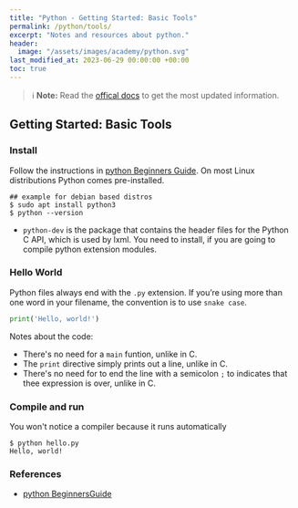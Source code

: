 ```yaml
---
title: "Python - Getting Started: Basic Tools"
permalink: /python/tools/
excerpt: "Notes and resources about python."
header:
  image: "/assets/images/academy/python.svg"
last_modified_at: 2023-06-29 00:00:00 +00:00
toc: true
---
```


> :information_source: **Note:** Read the [offical docs](https://docs.python.org/3/) to get the most updated information.

## Getting Started: Basic Tools

### Install

Follow the instructions in [python Beginners Guide](https://wiki.python.org/moin/BeginnersGuide/Download).
On most Linux distributions Python comes pre-installed.

```console
## example for debian based distros
$ sudo apt install python3
$ python --version
```

* `python-dev` is the package that contains the header files for the Python C API, which is used by lxml. You need to install, if you are going to compile python extension modules.


### Hello World

Python files always end with the `.py` extension.
If you’re using more than one word in your filename, the convention is to use `snake case`.

```py
print('Hello, world!')
```

Notes about the code:
* There's no need for a `main` funtion, unlike in C.
* The `print` directive simply prints out a line, unlike in C.
* There's no need for to end the line with a semicolon `;` to indicates that thee expression is over, unlike in C.


### Compile and run

You won't notice a compiler because it runs automatically

```console
$ python hello.py
Hello, world!
```


### References
* [python BeginnersGuide](https://wiki.python.org/moin/BeginnersGuide/Download)
